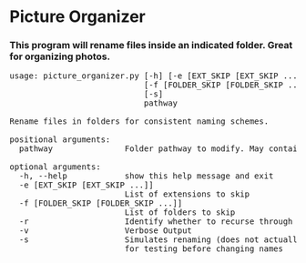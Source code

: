 <h1>Picture Organizer</h1>
<h3>This program will rename files inside an indicated folder. Great for organizing photos.</h2>

<pre>
usage: picture_organizer.py [-h] [-e [EXT_SKIP [EXT_SKIP ...]]]
                            [-f [FOLDER_SKIP [FOLDER_SKIP ...]]] [-r] [-v]
                            [-s]
                            pathway

Rename files in folders for consistent naming schemes.

positional arguments:
  pathway               Folder pathway to modify. May contain other folders.

optional arguments:
  -h, --help            show this help message and exit
  -e [EXT_SKIP [EXT_SKIP ...]]
                        List of extensions to skip
  -f [FOLDER_SKIP [FOLDER_SKIP ...]]
                        List of folders to skip
  -r                    Identify whether to recurse through inner folders
  -v                    Verbose Output
  -s                    Simulates renaming (does not actually rename). Used
                        for testing before changing names
</pre>